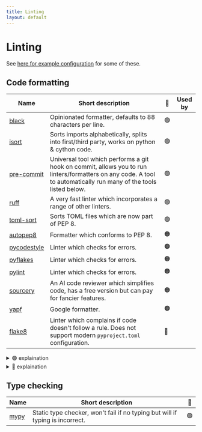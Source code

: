 ```yaml
---
title: Linting
layout: default
---
```


# Linting

See [here for example configuration](https://github.com/UCL-ARC/python-tooling/blob/main/%7B%7Bcookiecutter.project_slug%7D%7D/.pre-commit-config.yaml) for some of these.

## Code formatting

| Name                                                     | Short description                                                                                                                                                 | 🚦  | Used by |
| -------------------------------------------------------- | ----------------------------------------------------------------------------------------------------------------------------------------------------------------- | ---- | :-: |
| [black](https://black.readthedocs.io/en/stable/)         | Opinionated formatter, defaults to 88 characters per line.                                                                                                        | 🟢  | |
| [isort](https://pycqa.github.io/isort/)                  | Sorts imports alphabetically, splits into first/third party, works on python & cython code.                                                                       | 🟢  | |
| [pre-commit](https://pre-commit.com/)                    | Universal tool which performs a git hook on commit, allows you to run linters/formatters on any code. A tool to automatically run many of the tools listed below. | 🟢  | |
| [ruff](https://github.com/astral-sh/ruff)                | A very fast linter which incorporates a range of other linters.                                                                                                   | 🟢  | |
| [toml-sort](https://toml-sort.readthedocs.io/en/latest/) | Sorts TOML files which are now part of PEP 8.                                                                                                                     | 🟢  | |
| [autopep8](https://github.com/hhatto/autopep8)           | Formatter which conforms to PEP 8.                                                                                                                                | 🟠  | |
| [pycodestyle](https://pycodestyle.pycqa.org/en/latest/)  | Linter which checks for errors.                                                                                                                                   | 🟠  | |
| [pyflakes](https://github.com/PyCQA/pyflakes)            | Linter which checks for errors.                                                                                                                                   | 🟠  | |
| [pylint](https://pylint.readthedocs.io/en/latest/)       | Linter which checks for errors.                                                                                                                                   | 🟠  | |
| [sourcery](https://sourcery.ai/)                         | An AI code reviewer which simplifies code, has a free version but can pay for fancier features.                                                                   | 🟠  | |
| [yapf](https://github.com/google/yapf)                   | Google formatter.                                                                                                                                                 | 🟠  | |
| [flake8](https://flake8.pycqa.org/en/latest/)            | Linter which complains if code doesn't follow a rule. Does not support modern `pyproject.toml` configuration.                                                     | 🔴  | |

<details>
<summary> 🟢 explaination</summary>

We recommend a suite of 🟢 tools that we've used and work well together.

- Pre-commit is a useful framework tool to list several linters and run it automatically. It can be used to run all of our recommended linters.

- `black` is a nice _"no need to think"_ code formatter. If you have your own opinions about code style you might not like this. But it's widely used by almost all ARC python projects.

</details>

<details>
<summary> 🔴 explaination</summary>

Flake8 is not recommended because it doesn't support `pyproject.toml` and [seemingly wont](https://github.com/PyCQA/flake8/issues/234#issuecomment-1206730688). There are now better and more flexible tools available.

</details>

## Type checking

| Name                                           | Short description                                                             | 🚦  |
| ---------------------------------------------- | ----------------------------------------------------------------------------- | :-: |
| [mypy](https://mypy.readthedocs.io/en/stable/) | Static type checker, won't fail if no typing but will if typing is incorrect. | 🟢  |
